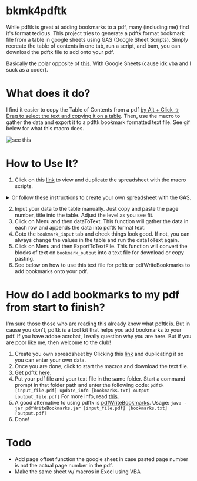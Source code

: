 
# bkmk4pdftk
While pdftk is great at adding bookmarks to a pdf, many (including me) find it's format tedious. This project tries to generate a pdftk format bookmark file from a table in google sheets using GAS (Google Sheet Scripts). Simply recreate the table of contents in one tab, run a script, and bam, you can download the pdftk file to add onto your pdf. 

Basically the polar opposite of [this](https://www.excelforum.com/excel-general/1056038-is-there-a-way-to-convert-the-index-bookmarks-of-a-pdf-file-to-excel.html). With Google Sheets (cause idk vba and I suck as a coder). 

# What does it do?
I find it easier to copy the Table of Contents from a pdf [by Alt + Click -> Drag to select the text and copying it on a table](https://i.imgur.com/CYP0NnK.gif). 
Then, use the macro to gather the data and export it to a pdftk bookmark formatted text file. See gif below for what this macro does.

![see this](https://i.imgur.com/lQX2AQy.gif)



# How to Use It?
1. Click on this [link](https://docs.google.com/spreadsheets/d/1AJ9z0AeNveEFjIprDpgNhG4L1pTATZVlLQgXHA0RqJQ/edit?usp=sharing) to view and duplicate the spreadsheet with the macro scripts. 

<details>
        <summary>Or follow these instructions to create your own spreadsheet with the GAS. </summary>
Create a **new** Google spreadsheet, click Tools > Script editor... then copy and paste the contents of the interday.gs file (see above) into the script editor and save. Return to the spreadsheet and refresh the page (Note: actually click the refresh button or select it from the menu; the keyboard shortcut is overridden on Google Sheets, at least in Google Chrome). A couple seconds after the page reloads you should see a "Menu" menu at the top.
</details>

2. Input your data to the table manually. Just copy and paste the page number, title into the table. Adjust the level as you see fit.
3. Click on Menu and then dataToText. This function will gather the data in each row and appends the data into pdftk format text.
4. Goto the `bookmark_input` tab and check things look good. If not, you can always change the values in the table and run the dataToText again.
5. Click on Menu and then ExportToTextFile. This function will convert the blocks of text on `bookmark_output` into a text file for download or copy pasting.
6. See below on how to use this text file for pdftk or pdfWriteBookmarks to add bookmarks onto your pdf. 



# How do I add bookmarks to my pdf from start to finish?

I'm sure those those who are reading this already know what pdftk is. But in cause you don't, pdftk is a tool kit that helps you add bookmarks to your pdf. If you have adobe acrobat, I really question why you are here. But if you are poor like me, then welcome to the club!
1. Create you own spreadsheet by Clicking this [link]() and duplicating it so you can enter your own data. 
2. Once you are done, click to start the macros and download the text file.
3. Get pdftk [here](https://www.pdflabs.com/tools/pdftk-the-pdf-toolkit/).
4. Put your pdf file and your text file in the same folder. Start a command prompt in that folder path and enter the following code:
`pdftk [input_file.pdf] update_info [bookmarks.txt] output [output_file.pdf]`
For more info, read [this](https://www.pdflabs.com/blog/export-and-import-pdf-bookmarks/).
5. A good alternative to using pdftk is [pdfWriteBookmarks](https://github.com/goerz/pdfWriteBookmarks). Usage:
`java -jar pdfWriteBookmarks.jar [input_file.pdf] [bookmarks.txt] [output.pdf]`
7. Done! 


# Todo
- Add page offset function the google sheet in case pasted page number is not the actual page number in the pdf. 
- Make the same sheet w/ macros in Excel using VBA
